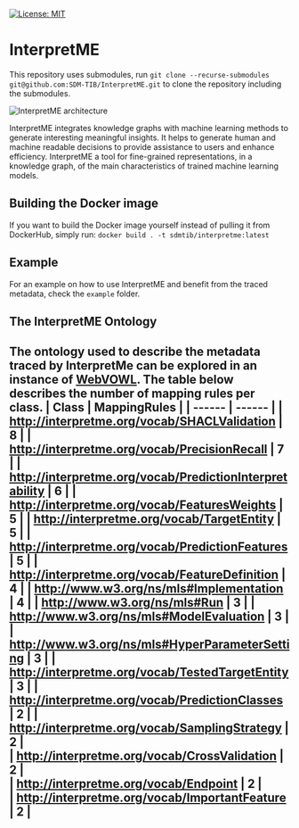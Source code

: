 [![License: MIT](https://img.shields.io/badge/License-MIT-yellow.svg)](LICENSE)

# InterpretME

This repository uses submodules, run `git clone --recurse-submodules git@github.com:SDM-TIB/InterpretME.git` to clone the repository including the submodules.

![InterpretME architecture](https://raw.githubusercontent.com/SDM-TIB/InterpretME/main/images/architecture.png "InterpretME architecture")

InterpretME integrates knowledge graphs with machine learning methods to generate interesting meaningful insights. 
It helps to generate human and machine readable decisions to provide assistance to users and enhance efficiency.
InterpretME a tool for fine-grained representations, in a knowledge graph, of the main characteristics of trained machine learning models. 

## Building the Docker image
If you want to build the Docker image yourself instead of pulling it from DockerHub, simply run: `docker build . -t sdmtib/interpretme:latest`

## Example
For an example on how to use InterpretME and benefit from the traced metadata, check the `example` folder.

## The InterpretME Ontology
The ontology used to describe the metadata traced by InterpretMe can be explored in an instance of [WebVOWL](http://ontology.tib.eu/InterpretME/visualization).
The table below describes the number of mapping rules per class.
| Class | MappingRules | 
| ------ | ------ | 
| http://interpretme.org/vocab/SHACLValidation | 8 | 
| http://interpretme.org/vocab/PrecisionRecall | 7 | 
| http://interpretme.org/vocab/PredictionInterpretability | 6 | 
| http://interpretme.org/vocab/FeaturesWeights | 5 | 
| http://interpretme.org/vocab/TargetEntity | 5 | 
| http://interpretme.org/vocab/PredictionFeatures | 5 | 
| http://interpretme.org/vocab/FeatureDefinition | 4 | 
| http://www.w3.org/ns/mls#Implementation | 4 | 
| http://www.w3.org/ns/mls#Run | 3 | 
| http://www.w3.org/ns/mls#ModelEvaluation | 3 | 
| http://www.w3.org/ns/mls#HyperParameterSetting | 3 | 
| http://interpretme.org/vocab/TestedTargetEntity | 3 | 
| http://interpretme.org/vocab/PredictionClasses | 2 | 
| http://interpretme.org/vocab/SamplingStrategy | 2 |  
| http://interpretme.org/vocab/CrossValidation | 2 |  
| http://interpretme.org/vocab/Endpoint | 2 |  
| http://interpretme.org/vocab/ImportantFeature | 2 | 
------------------------------------------------------ 
